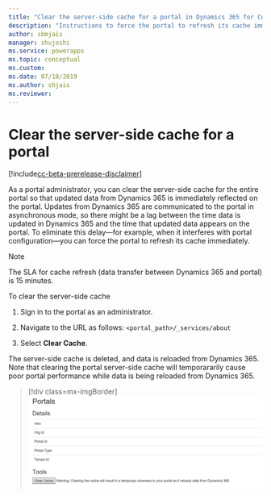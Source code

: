 ```yaml
---
title: "Clear the server-side cache for a portal in Dynamics 365 for Customer Engagement | MicrosoftDocs"
description: "Instructions to force the portal to refresh its cache immediately."
author: sbmjais
manager: shujoshi
ms.service: powerapps
ms.topic: conceptual
ms.custom: 
ms.date: 07/18/2019
ms.author: shjais
ms.reviewer:
---
```


# Clear the server-side cache for a portal

[!include[cc-beta-prerelease-disclaimer](../../../includes/cc-beta-prerelease-disclaimer.md)]

As a portal administrator, you can clear the server-side cache for the entire portal so that updated data from Dynamics 365 is immediately reflected on the portal. Updates from Dynamics 365 are communicated to the portal in asynchronous mode, so there might be a lag between the time data is updated in Dynamics 365 and the time that updated data appears on the portal. To eliminate this delay&mdash;for example, when it interferes with portal configuration&mdash;you can force the portal to refresh its cache immediately.

> [!NOTE]
> The SLA for cache refresh (data transfer between Dynamics 365 and portal) is 15 minutes.

To clear the server-side cache

1.	Sign in to the portal as an administrator.

2.	Navigate to the URL as follows: `<portal_path>/_services/about`

3.	Select **Clear Cache**. 

The server-side cache is deleted, and data is reloaded from Dynamics 365. Note that clearing the portal server-side cache will temporararily cause poor portal performance while data is being reloaded from Dynamics 365.

> [!div class=mx-imgBorder]
> ![Clear the portal cache](../media/clear-portal-cache.png "Clear the portal cache")
